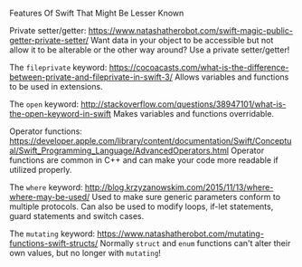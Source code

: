 Features Of Swift That Might Be Lesser Known

Private setter/getter: https://www.natashatherobot.com/swift-magic-public-getter-private-setter/
    Want data in your object to be accessible but not allow it to be alterable or the other way around?
    Use a private setter/getter!

The `fileprivate` keyword:
https://cocoacasts.com/what-is-the-difference-between-private-and-fileprivate-in-swift-3/
    Allows variables and functions to be used in extensions.

The `open` keyword:
http://stackoverflow.com/questions/38947101/what-is-the-open-keyword-in-swift
    Makes variables and functions overridable.

Operator functions: https://developer.apple.com/library/content/documentation/Swift/Conceptual/Swift_Programming_Language/AdvancedOperators.html
    Operator functions are common in C++ and can make your code more readable if utilized properly.

The `where` keyword:
http://blog.krzyzanowskim.com/2015/11/13/where-where-may-be-used/
    Used to make sure generic parameters conform to multiple protocols.
    Can also be used to modify loops, if-let statements, guard statements and switch cases.

The `mutating` keyword:
https://www.natashatherobot.com/mutating-functions-swift-structs/
    Normally `struct` and `enum` functions can't alter their own values, but no longer with `mutating`!

